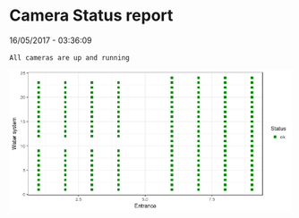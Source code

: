 Camera Status report
================
16/05/2017 - 03:36:09

    All cameras are up and running

![](camreport_files/figure-markdown_github/unnamed-chunk-2-1.png)
